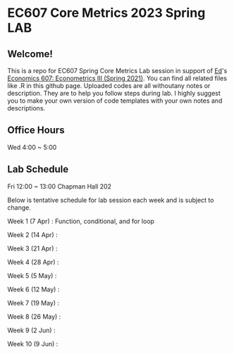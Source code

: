 # EC607 Core Metrics 2023 Spring LAB

## Welcome!

This is a repo for EC607 Spring Core Metrics Lab session in support of [Ed](https://edrub.in/)'s [Economics 607: Econometrics III (Spring 2021)]([url](https://github.com/edrubin/EC607S23)).
You can find all related files like .R in this github page.
Uploaded codes are all withoutany notes or description.
They are to help you follow steps during lab. 
I highly suggest you to make your own version of code templates with your own notes and descriptions.

## Office Hours
Wed 4:00 ~ 5:00

## Lab Schedule
Fri 12:00 ~ 13:00 Chapman Hall 202

Below is tentative schedule for lab session each week and is subject to change.

Week 1 (7 Apr) : Function, conditional, and for loop

Week 2 (14 Apr) : 

Week 3 (21 Apr) :

Week 4 (28 Apr) :

Week 5 (5 May) :

Week 6 (12 May) :

Week 7 (19 May) :

Week 8 (26 May) :

Week 9 (2 Jun) :

Week 10 (9 Jun) :

